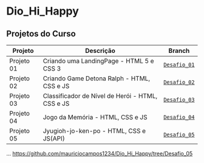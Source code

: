 # Dio_Hi_Happy

## Projetos do Curso

| Projeto | Descrição | Branch |
|--------|-----------|--------|
| Projeto 01 | Criando uma LandingPage - HTML 5 e CSS 3 | [`Desafio_01`](https://github.com/mauriciocampos1234/Dio_Hi_Happy/tree/Desafio_01) |
| Projeto 02 | Criando Game Detona Ralph - HTML, CSS e JS | [`Desafio_02`](https://github.com/mauriciocampos1234/Dio_Hi_Happy/tree/Desafio_02) |
| Projeto 03 | Classificador de Nível de Herói - HTML, CSS e JS | [`Desafio_03`](https://github.com/mauriciocampos1234/Dio_Hi_Happy/tree/Desafio_03) |
| Projeto 04 | Jogo da Memória - HTML, CSS e JS | [`Desafio_04`](https://github.com/mauriciocampos1234/Dio_Hi_Happy/tree/Desafio_04) |
| Projeto 05 | Jyugioh-jo-ken-po - HTML, CSS e JS(API) | [`Desafio_05`](https://github.com/mauriciocampos1234/Dio_Hi_Happy/tree/Desafio_05) |

...
https://github.com/mauriciocampos1234/Dio_Hi_Happy/tree/Desafio_05
